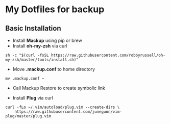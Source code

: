 # My Dotfiles for backup

## Basic Installation

* Install __Mackup__ using pip or brew
* Install __oh-my-zsh__ via curl

```shell
sh -c "$(curl -fsSL https://raw.githubusercontent.com/robbyrussell/oh-my-zsh/master/tools/install.sh)"
```

* Move __.mackup.conf__ to home directory

```shell
mv .mackup.conf ~
```

* Call Mackup Restore to create symbolic link

* Install __Plug__ via curl
```shell
curl -fLo ~/.vim/autoload/plug.vim --create-dirs \
    https://raw.githubusercontent.com/junegunn/vim-plug/master/plug.vim
```
